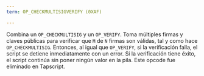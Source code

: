 ```yaml
---
term: OP_CHECKMULTISIGVERIFY (0XAF)

---
```

Combina un `OP_CHECKMULTISIG` y un `OP_VERIFY`. Toma múltiples firmas y claves públicas para verificar que `M` de `N` firmas son válidas, tal y como hace `OP_CHECKMULTISIG`. Entonces, al igual que `OP_VERIFY`, si la verificación falla, el script se detiene inmediatamente con un error. Si la verificación tiene éxito, el script continúa sin poner ningún valor en la pila. Este opcode fue eliminado en Tapscript.